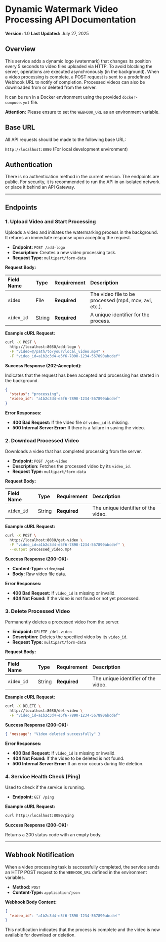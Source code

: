 # Dynamic Watermark Video Processing API Documentation

**Version:** 1.0
**Last Updated:** July 27, 2025

## Overview

This service adds a dynamic logo (watermark) that changes its position every 5 seconds to video files uploaded via HTTP. To avoid blocking the server, operations are executed asynchronously (in the background). When a video processing is complete, a POST request is sent to a predefined Webhook URL to notify of completion. Processed videos can also be downloaded from or deleted from the server.

It can be run in a Docker environment using the provided `docker-compose.yml` file.

**Attention:** Please ensure to set the `WEBHOOK_URL` as an environment variable.

## Base URL

All API requests should be made to the following base URL:

`http://localhost:8080` (For local development environment)

## Authentication

There is no authentication method in the current version. The endpoints are public. For security, it is recommended to run the API in an isolated network or place it behind an API Gateway.

---

## Endpoints

### 1. Upload Video and Start Processing

Uploads a video and initiates the watermarking process in the background. It returns an immediate response upon accepting the request.

- **Endpoint:** `POST /add-logo`
- **Description:** Creates a new video processing task.
- **Request Type:** `multipart/form-data`

**Request Body:**

| Field Name | Type   | Requirement | Description                                           |
| :--------- | :----- | :---------- | :---------------------------------------------------- |
| `video`    | File   | **Required** | The video file to be processed (mp4, mov, avi, etc.). |
| `video_id` | String | **Required** | A unique identifier for the process.                  |

**Example cURL Request:**

```bash
curl -X POST \
  http://localhost:8080/add-logo \
  -F "video=@/path/to/your/local_video.mp4" \
  -F "video_id=a1b2c3d4-e5f6-7890-1234-567890abcdef"
```

**Success Response (202-Accepted):**

Indicates that the request has been accepted and processing has started in the background.

```json
{
  "status": "processing",
  "video_id": "a1b2c3d4-e5f6-7890-1234-567890abcdef"
}
```

**Error Responses:**

- **400 Bad Request:** If the video file or `video_id` is missing.
- **500 Internal Server Error:** If there is a failure in saving the video.

### 2. Download Processed Video

Downloads a video that has completed processing from the server.

- **Endpoint:** `POST /get-video`
- **Description:** Fetches the processed video by its `video_id`.
- **Request Type:** `multipart/form-data`

**Request Body:**

| Field Name | Type   | Requirement | Description                        |
| :--------- | :----- | :---------- | :--------------------------------- |
| `video_id` | String | **Required** | The unique identifier of the video. |

**Example cURL Request:**

```bash
curl -X POST \
  http://localhost:8080/get-video \
  -F "video_id=a1b2c3d4-e5f6-7890-1234-567890abcdef" \
  --output processed_video.mp4
```

**Success Response (200-OK):**

- **Content-Type:** `video/mp4`
- **Body:** Raw video file data.

**Error Responses:**

- **400 Bad Request:** If `video_id` is missing or invalid.
- **404 Not Found:** If the video is not found or not yet processed.

### 3. Delete Processed Video

Permanently deletes a processed video from the server.

- **Endpoint:** `DELETE /del-video`
- **Description:** Deletes the specified video by its `video_id`.
- **Request Type:** `multipart/form-data`

**Request Body:**

| Field Name | Type   | Requirement | Description                        |
| :--------- | :----- | :---------- | :--------------------------------- |
| `video_id` | String | **Required** | The unique identifier of the video. |

**Example cURL Request:**

```bash
curl -X DELETE \
  http://localhost:8080/del-video \
  -F "video_id=a1b2c3d4-e5f6-7890-1234-567890abcdef"
```

**Success Response (200-OK):**

```json
{ "message": "Video deleted successfully" }
```

**Error Responses:**

- **400 Bad Request:** If `video_id` is missing or invalid.
- **404 Not Found:** If the video to be deleted is not found.
- **500 Internal Server Error:** If an error occurs during file deletion.

### 4. Service Health Check (Ping)

Used to check if the service is running.

- **Endpoint:** `GET /ping`

**Example cURL Request:**

```bash
curl http://localhost:8080/ping
```

**Success Response (200-OK):**

Returns a 200 status code with an empty body.

---

## Webhook Notification

When a video processing task is successfully completed, the service sends an HTTP POST request to the `WEBHOOK_URL` defined in the environment variables.

- **Method:** `POST`
- **Content-Type:** `application/json`

**Webhook Body Content:**

```json
{
  "video_id": "a1b2c3d4-e5f6-7890-1234-567890abcdef"
}
```

This notification indicates that the process is complete and the video is now available for download or deletion.
